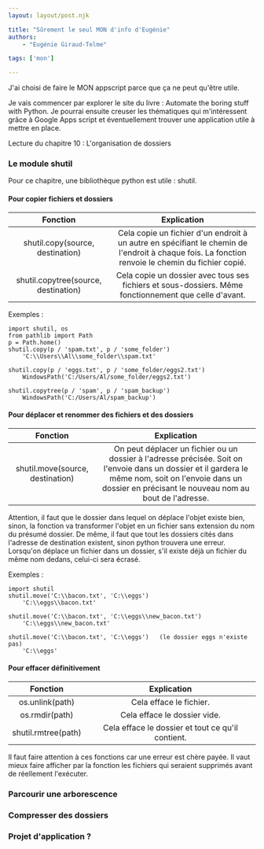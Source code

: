 ```yaml
---
layout: layout/post.njk

title: "Sûrement le seul MON d'info d'Eugénie"
authors:
    - "Eugénie Giraud-Telme"

tags: ['mon']

---
```

<!-- Début Résumé -->
J'ai choisi de faire le MON appscript parce que ça ne peut qu'être utile.

<!-- fin Résumé -->

Je vais commencer par explorer le site du livre : Automate the boring stuff with Python. Je pourrai ensuite creuser les thématiques qui m'intéressent grâce à Google Apps script et éventuellement trouver une application utile à mettre en place.

Lecture du chapitre 10 : L'organisation de dossiers

### Le module shutil

Pour ce chapitre, une bibliothèque python est utile : shutil.

#### Pour copier fichiers et dossiers

| **Fonction** | **Explication** |
|:---:|:---:|
| shutil.copy(source, destination) | Cela copie un fichier d'un endroit à un autre en spécifiant le chemin de l'endroit à chaque fois. La fonction renvoie le chemin du fichier copié. |
| shutil.copytree(source, destination) | Cela copie un dossier avec tous ses fichiers et sous-dossiers. Même fonctionnement que celle d'avant. |

Exemples :

    import shutil, os
    from pathlib import Path
    p = Path.home()
    shutil.copy(p / 'spam.txt', p / 'some_folder')
        'C:\\Users\\Al\\some_folder\\spam.txt'

    shutil.copy(p / 'eggs.txt', p / 'some_folder/eggs2.txt')
        WindowsPath('C:/Users/Al/some_folder/eggs2.txt')

    shutil.copytree(p / 'spam', p / 'spam_backup')
        WindowsPath('C:/Users/Al/spam_backup')

#### Pour déplacer et renommer des fichiers et des dossiers

| **Fonction** | **Explication** |
|:---:|:---:|
| shutil.move(source, destination) | On peut déplacer un fichier ou un dossier à l'adresse précisée. Soit on l'envoie dans un dossier et il gardera le même nom, soit on l'envoie dans un dossier en précisant le nouveau nom au bout de l'adresse. |

Attention, il faut que le dossier dans lequel on déplace l'objet existe bien, sinon, la fonction va transformer l'objet en un fichier sans extension du nom du présumé dossier. De même, il faut que tout les dossiers cités dans l'adresse de destination existent, sinon python trouvera une erreur. Lorsqu'on déplace un fichier dans un dossier, s'il existe déjà un fichier du même nom dedans, celui-ci sera écrasé.

Exemples :

    import shutil
    shutil.move('C:\\bacon.txt', 'C:\\eggs')
        'C:\\eggs\\bacon.txt'

    shutil.move('C:\\bacon.txt', 'C:\\eggs\\new_bacon.txt')
        'C:\\eggs\\new_bacon.txt'

    shutil.move('C:\\bacon.txt', 'C:\\eggs')   (le dossier eggs n'existe pas)
        'C:\\eggs'

#### Pour effacer définitivement

| **Fonction** | **Explication** |
|:---:|:---:|
| os.unlink(path) | Cela efface le fichier. |
| os.rmdir(path) | Cela efface le dossier vide. |
| shutil.rmtree(path) | Cela efface le dossier et tout ce qu'il contient. |

Il faut faire attention à ces fonctions car une erreur est chère payée. Il vaut mieux faire afficher par la fonction les fichiers qui seraient supprimés avant de réellement l'exécuter.



### Parcourir une arborescence

### Compresser des dossiers

### Projet d'application ?